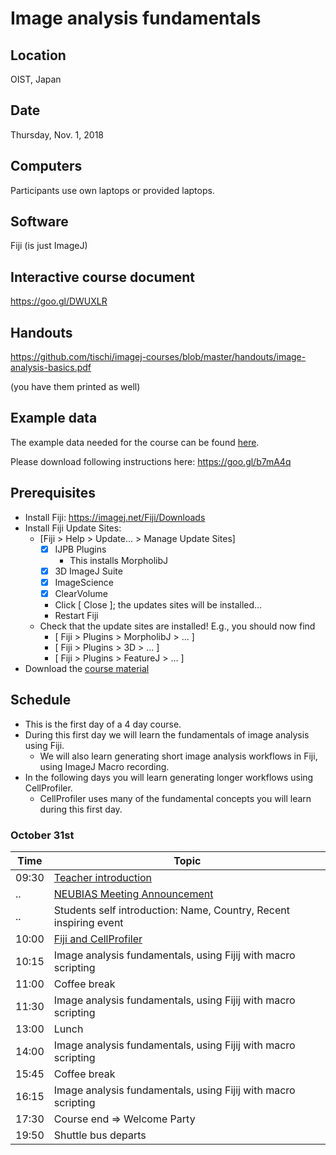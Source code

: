 # Image analysis fundamentals

## Location

OIST, Japan

## Date

Thursday, Nov. 1, 2018

## Computers

Participants use own laptops or provided laptops.

## Software

Fiji (is just ImageJ)

## Interactive course document

https://goo.gl/DWUXLR

## Handouts

https://github.com/tischi/imagej-courses/blob/master/handouts/image-analysis-basics.pdf

(you have them printed as well)

## Example data

The example data needed for the course can be found [here](https://github.com/tischi/imagej-courses/tree/master/data).

Please download following instructions here: https://goo.gl/b7mA4q

## Prerequisites

- Install Fiji: https://imagej.net/Fiji/Downloads
- Install Fiji Update Sites: 
  - [Fiji > Help > Update... > Manage Update Sites]
    - [X] IJPB Plugins
       - This installs MorpholibJ
    - [X] 3D ImageJ Suite
    - [X] ImageScience
    - [X] ClearVolume 
    - Click [ Close ]; the updates sites will be installed...
    - Restart Fiji
  - Check that the update sites are installed! E.g., you should now find
    - [ Fiji > Plugins > MorpholibJ > ... ]
    - [ Fiji > Plugins > 3D > ... ]
    - [ Fiji > Plugins > FeatureJ > ... ]
- Download the [course material](https://github.com/tischi/imagej-courses/archive/master.zip)

## Schedule

- This is the first day of a 4 day course. 
- During this first day we will learn the fundamentals of image analysis using Fiji.
  - We will also learn generating short image analysis workflows in Fiji, using ImageJ Macro recording.
- In the following days you will learn generating longer workflows using CellProfiler.
  - CellProfiler uses many of the fundamental concepts you will learn during this first day.

###  October 31st

| Time | Topic |
|------|-------|
| 09:30 | [Teacher introduction](https://github.com/tischi/imagej-courses/blob/master/teacher-profiles/christian-tischer.md#teacher-profile-christian-tischer]) |
| .. | [NEUBIAS Meeting Announcement](http://eubias.org/NEUBIAS/neubias2020-conference/luxembourg-2019/) |
| .. | Students self introduction: Name, Country, Recent inspiring event |
| 10:00 | [Fiji and CellProfiler](https://github.com/tischi/imagej-courses/blob/master/lectures/fiji-vs-cellprofiler.md) |
| 10:15 | Image analysis fundamentals, using Fijij with macro scripting |
| 11:00 | Coffee break |
| 11:30 | Image analysis fundamentals, using Fijij with macro scripting |
| 13:00 | Lunch |
| 14:00 | Image analysis fundamentals, using Fijij with macro scripting |
| 15:45 | Coffee break |
| 16:15 | Image analysis fundamentals, using Fijij with macro scripting |
| 17:30 | Course end => Welcome Party |
| 19:50 | Shuttle bus departs |
 

